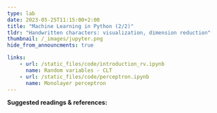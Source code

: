 ```yaml
---
type: lab
date: 2023-05-25T11:15:00+2:00
title: "Machine Learning in Python (2/2)"
tldr: "Handwritten characters: visualization, dimension reduction"
thumbnail: /_images/jupyter.png
hide_from_announcments: true

links: 
    - url: /static_files/code/introduction_rv.ipynb
      name: Random variables - CLT
    - url: /static_files/code/perceptron.ipynb
      name: Monolayer perceptron
---
```

**Suggested readings & references:**
